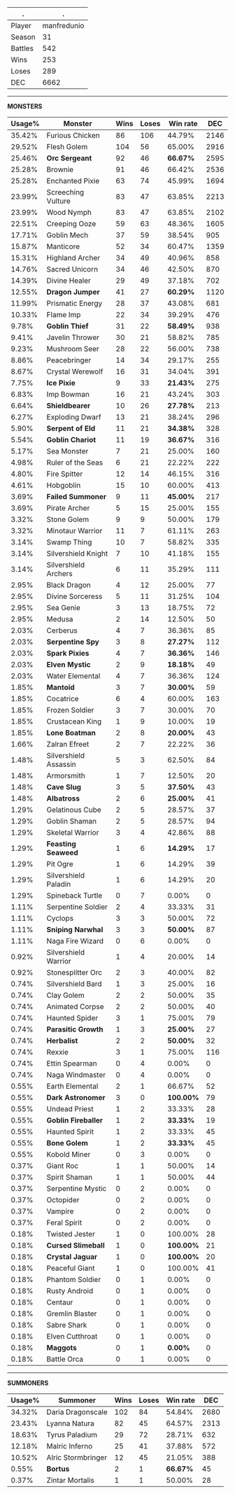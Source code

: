 .|.
|-|-
Player|manfredunio
Season|31
Battles|542
Wins|253
Loses|289
DEC|6662

---
**MONSTERS**

Usage%|Monster|Wins|Loses|Win rate|DEC|
-|-|-|-|-|-|
35.42%|Furious Chicken|86|106|44.79%|2146|
29.52%|Flesh Golem|104|56|65.00%|2916|
25.46%|**Orc Sergeant**|92|46|**66.67%**|2595|
25.28%|Brownie|91|46|66.42%|2536|
25.28%|Enchanted Pixie|63|74|45.99%|1694|
23.99%|Screeching Vulture|83|47|63.85%|2213|
23.99%|Wood Nymph|83|47|63.85%|2102|
22.51%|Creeping Ooze|59|63|48.36%|1605|
17.71%|Goblin Mech|37|59|38.54%|905|
15.87%|Manticore|52|34|60.47%|1359|
15.31%|Highland Archer|34|49|40.96%|858|
14.76%|Sacred Unicorn|34|46|42.50%|870|
14.39%|Divine Healer|29|49|37.18%|702|
12.55%|**Dragon Jumper**|41|27|**60.29%**|1120|
11.99%|Prismatic Energy|28|37|43.08%|681|
10.33%|Flame Imp|22|34|39.29%|476|
9.78%|**Goblin Thief**|31|22|**58.49%**|938|
9.41%|Javelin Thrower|30|21|58.82%|785|
9.23%|Mushroom Seer|28|22|56.00%|738|
8.86%|Peacebringer|14|34|29.17%|255|
8.67%|Crystal Werewolf|16|31|34.04%|391|
7.75%|**Ice Pixie**|9|33|**21.43%**|275|
6.83%|Imp Bowman|16|21|43.24%|303|
6.64%|**Shieldbearer**|10|26|**27.78%**|213|
6.27%|Exploding Dwarf|13|21|38.24%|296|
5.90%|**Serpent of Eld**|11|21|**34.38%**|328|
5.54%|**Goblin Chariot**|11|19|**36.67%**|316|
5.17%|Sea Monster|7|21|25.00%|160|
4.98%|Ruler of the Seas|6|21|22.22%|222|
4.80%|Fire Spitter|12|14|46.15%|316|
4.61%|Hobgoblin|15|10|60.00%|413|
3.69%|**Failed Summoner**|9|11|**45.00%**|217|
3.69%|Pirate Archer|5|15|25.00%|155|
3.32%|Stone Golem|9|9|50.00%|179|
3.32%|Minotaur Warrior|11|7|61.11%|263|
3.14%|Swamp Thing|10|7|58.82%|335|
3.14%|Silvershield Knight|7|10|41.18%|155|
3.14%|Silvershield Archers|6|11|35.29%|111|
2.95%|Black Dragon|4|12|25.00%|77|
2.95%|Divine Sorceress|5|11|31.25%|104|
2.95%|Sea Genie|3|13|18.75%|72|
2.95%|Medusa|2|14|12.50%|50|
2.03%|Cerberus|4|7|36.36%|85|
2.03%|**Serpentine Spy**|3|8|**27.27%**|112|
2.03%|**Spark Pixies**|4|7|**36.36%**|146|
2.03%|**Elven Mystic**|2|9|**18.18%**|49|
2.03%|Water Elemental|4|7|36.36%|124|
1.85%|**Mantoid**|3|7|**30.00%**|59|
1.85%|Cocatrice|6|4|60.00%|163|
1.85%|Frozen Soldier|3|7|30.00%|70|
1.85%|Crustacean King|1|9|10.00%|19|
1.85%|**Lone Boatman**|2|8|**20.00%**|43|
1.66%|Zalran Efreet|2|7|22.22%|36|
1.48%|Silvershield Assassin|5|3|62.50%|84|
1.48%|Armorsmith|1|7|12.50%|20|
1.48%|**Cave Slug**|3|5|**37.50%**|43|
1.48%|**Albatross**|2|6|**25.00%**|41|
1.29%|Gelatinous Cube|2|5|28.57%|37|
1.29%|Goblin Shaman|2|5|28.57%|94|
1.29%|Skeletal Warrior|3|4|42.86%|88|
1.29%|**Feasting Seaweed**|1|6|**14.29%**|17|
1.29%|Pit Ogre|1|6|14.29%|39|
1.29%|Silvershield Paladin|1|6|14.29%|20|
1.29%|Spineback Turtle|0|7|0.00%|0|
1.11%|Serpentine Soldier|2|4|33.33%|31|
1.11%|Cyclops|3|3|50.00%|72|
1.11%|**Sniping Narwhal**|3|3|**50.00%**|87|
1.11%|Naga Fire Wizard|0|6|0.00%|0|
0.92%|Silvershield Warrior|1|4|20.00%|14|
0.92%|Stonesplitter Orc|2|3|40.00%|82|
0.74%|Silvershield Bard|1|3|25.00%|16|
0.74%|Clay Golem|2|2|50.00%|35|
0.74%|Animated Corpse|2|2|50.00%|40|
0.74%|Haunted Spider|3|1|75.00%|79|
0.74%|**Parasitic Growth**|1|3|**25.00%**|27|
0.74%|**Herbalist**|2|2|**50.00%**|32|
0.74%|Rexxie|3|1|75.00%|116|
0.74%|Ettin Spearman|0|4|0.00%|0|
0.74%|Naga Windmaster|0|4|0.00%|0|
0.55%|Earth Elemental|2|1|66.67%|52|
0.55%|**Dark Astronomer**|3|0|**100.00%**|79|
0.55%|Undead Priest|1|2|33.33%|28|
0.55%|**Goblin Fireballer**|1|2|**33.33%**|19|
0.55%|Haunted Spirit|1|2|33.33%|45|
0.55%|**Bone Golem**|1|2|**33.33%**|45|
0.55%|Kobold Miner|0|3|0.00%|0|
0.37%|Giant Roc|1|1|50.00%|14|
0.37%|Spirit Shaman|1|1|50.00%|44|
0.37%|Serpentine Mystic|0|2|0.00%|0|
0.37%|Octopider|0|2|0.00%|0|
0.37%|Vampire|0|2|0.00%|0|
0.37%|Feral Spirit|0|2|0.00%|0|
0.18%|Twisted Jester|1|0|100.00%|28|
0.18%|**Cursed Slimeball**|1|0|**100.00%**|21|
0.18%|**Crystal Jaguar**|1|0|**100.00%**|20|
0.18%|Peaceful Giant|1|0|100.00%|41|
0.18%|Phantom Soldier|0|1|0.00%|0|
0.18%|Rusty Android|0|1|0.00%|0|
0.18%|Centaur|0|1|0.00%|0|
0.18%|Gremlin Blaster|0|1|0.00%|0|
0.18%|Sabre Shark|0|1|0.00%|0|
0.18%|Elven Cutthroat|0|1|0.00%|0|
0.18%|**Maggots**|0|1|**0.00%**|0|
0.18%|Battle Orca|0|1|0.00%|0|

---
**SUMMONERS**

Usage%|Summoner|Wins|Loses|Win rate|DEC|
-|-|-|-|-|-|
34.32%|Daria Dragonscale|102|84|54.84%|2680|
23.43%|Lyanna Natura|82|45|64.57%|2313|
18.63%|Tyrus Paladium|29|72|28.71%|632|
12.18%|Malric Inferno|25|41|37.88%|572|
10.52%|Alric Stormbringer|12|45|21.05%|388|
0.55%|**Bortus**|2|1|**66.67%**|45|
0.37%|Zintar Mortalis|1|1|50.00%|28|
